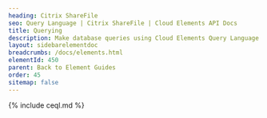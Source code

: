 ```yaml
---
heading: Citrix ShareFile
seo: Query Language | Citrix ShareFile | Cloud Elements API Docs
title: Querying
description: Make database queries using Cloud Elements Query Language.
layout: sidebarelementdoc
breadcrumbs: /docs/elements.html
elementId: 450
parent: Back to Element Guides
order: 45
sitemap: false
---
```


{% include ceql.md %}

